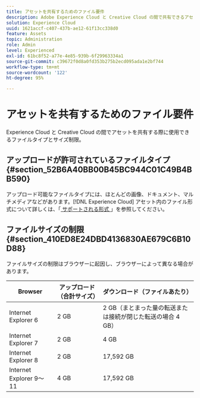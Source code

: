 ```yaml
---
title: アセットを共有するためのファイル要件
description: Adobe Experience Cloud と Creative Cloud の間で共有できるアセットのファイルタイプとサイズ制限について説明します。
solution: Experience Cloud
uuid: 1621accf-c407-437b-ae12-61f13cc338d0
feature: Assets
topic: Administration
role: Admin
level: Experienced
exl-id: 61bc8f52-a77e-4e85-939b-6f29963334a1
source-git-commit: c39672f0d8a0fd353b275b2ecd095ada1e2bf744
workflow-type: tm+mt
source-wordcount: '122'
ht-degree: 95%

---
```


# アセットを共有するためのファイル要件

Experience Cloud と Creative Cloud の間でアセットを共有する際に使用できるファイルタイプとサイズ制限。

## アップロードが許可されているファイルタイプ {#section_52B6A40BB00B45BC944C01C49B4BB590}

アップロード可能なファイルタイプには、ほとんどの画像、ドキュメント、マルチメディアなどがあります。[!DNL Experience Cloud] アセット内のファイル形式について詳しくは、「[ サポートされる形式 ](https://helpx.adobe.com/jp/experience-manager/brand-portal/using/brand-portal-supported-formats.html)」を参照してください。

## ファイルサイズの制限 {#section_410ED8E24DBD4136830AE679C6B10D88}

ファイルサイズの制限はブラウザーに起因し、ブラウザーによって異なる場合があります。

| Browser | アップロード（合計サイズ） | ダウンロード（ファイルあたり） |
|--- |--- |--- |
| Internet Explorer 6 | 2 GB | 2 GB（まとまった量の転送または接続が閉じた転送の場合 4 GB） |
| Internet Explorer 7 | 2 GB | 4 GB |
| Internet Explorer 8 | 2 GB | 17,592 GB |
| Internet Explorer 9～11 | 4 GB | 17,592 GB |
